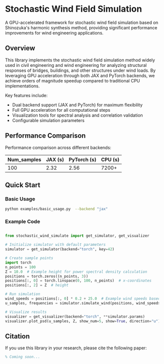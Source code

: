 
# Stochastic Wind Field Simulation


A GPU-accelerated framework for stochastic wind field simulation based on Shinozuka's harmonic synthesis method, providing significant performance improvements for wind engineering applications.

## Overview


This library implements the stochastic wind field simulation method widely used in civil engineering and wind engineering for analyzing structural responses of bridges, buildings, and other structures under wind loads. By leveraging GPU acceleration through both JAX and PyTorch backends, we achieve orders of magnitude speedup compared to traditional CPU implementations.

Key features include:
- Dual backend support (JAX and PyTorch) for maximum flexibility
- Full GPU acceleration for all computational steps
- Visualization tools for spectral analysis and correlation validation
- Configurable simulation parameters

## Performance Comparison

Performance comparison across different backends:


| Num_samples | JAX (s) | PyTorch (s) | CPU (s) |
|-------------|---------|-------------|---------|
| 100        | 2.32    | 2.56        | 7200+  |


## Quick Start

### Basic Usage

```bash
python examples/basic_usage.py  --backend "jax"
```

### Example Code

```python

from stochastic_wind_simulate import get_simulator, get_visualizer

# Initialize simulator with default parameters
simulator = get_simulator(backend="torch", key=42)

# Create sample points
import torch
n_points = 100
Z = 10.0  # Example height for power spectral density calculation
positions = torch.zeros((n_points, 3))
positions[:, 0] = torch.linspace(0, 100, n_points)  # x-coordinates
positions[:, 2] = Z  # height

# Run simulation
wind_speeds = positions[:, 0] * 0.2 + 25.0  # Example wind speeds based on x-coordinates
u_samples, frequencies = simulator.simulate_wind(positions, wind_speeds, direction="u")

# Visualize results
visualizer = get_visualizer(backend="torch", **simulator.params)
visualizer.plot_psd(u_samples, Z, show_num=5, show=True, direction="u")
```


## Citation

If you use this library in your research, please cite the following paper:

```bibtex
% Coming soon...
```